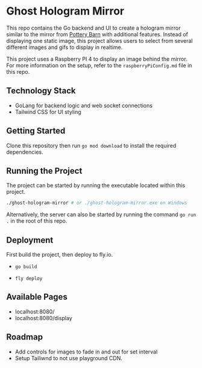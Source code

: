 # Ghost Hologram Mirror

This repo contains the Go backend and UI to create a hologram mirror similar to the mirror from [Pottery Barn](https://www.potterybarn.com/products/ghost-hologram-mirror/) with additional features. Instead of displaying one static image, this project allows users to select from several different images and gifs to display in realtime.

This project uses a Raspberry PI 4 to display an image behind the mirror. For more information on the setup, refer to the `raspberryPiConfig.md` file in this repo.

## Technology Stack

- GoLang for backend logic and web socket connections
- Tailwind CSS for UI styling

## Getting Started

Clone this repository then run `go mod download` to install the required dependencies.

## Running the Project

The project can be started by running the executable located within this project.

```bash
./ghost-hologram-mirror # or ./ghost-hologram-mirror.exe on Windows
```

Alternatively, the server can also be started by running the command `go run .` in the root of this repo.

## Deployment

First build the project, then deploy to fly.io.

- `go build`

- `fly deploy`

## Available Pages

- localhost:8080/
- localhost:8080/display

## Roadmap

- Add controls for images to fade in and out for set interval
- Setup Tailiwnd to not use playground CDN.
